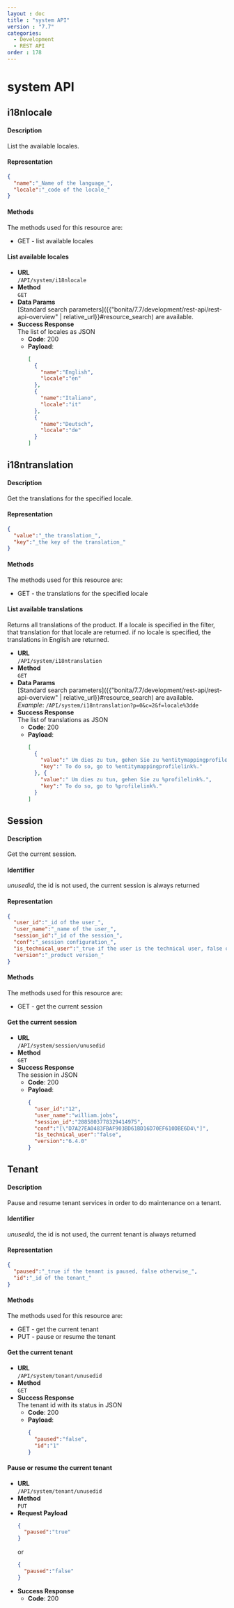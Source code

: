 ```yaml
---
layout : doc
title : "system API"
version : "7.7"
categories:
  - Development
  - REST API
order : 178
---
```

# system API

## i18nlocale

#### Description

List the available locales.

#### Representation
```json
{
  "name":"_Name of the language_",
  "locale":"_code of the locale_"
}
```

#### Methods

The methods used for this resource are:

* GET - list available locales

#### List available locales

* **URL**  
  `/API/system/i18nlocale`  
* **Method**  
  `GET`
* **Data Params**  
  [Standard search parameters]({{"bonita/7.7/development/rest-api/rest-api-overview" | relative_url}}#resource_search) are available.  
* **Success Response**  
  The list of locales as JSON
  * **Code**: 200
  * **Payload**:  
    ```json
    [
      {
        "name":"English",
        "locale":"en"
      },
      {
        "name":"Italiano",
        "locale":"it"
      },
      {
        "name":"Deutsch",
        "locale":"de"
      }
    ]
    ```

## i18ntranslation

#### Description

Get the translations for the specified locale.

#### Representation

```json
{
  "value":"_the translation_",
  "key":"_the key of the translation_"
}
```

#### Methods

The methods used for this resource are:

* GET - the translations for the specified locale

#### List available translations

Returns all translations of the product. If a locale is specified in the filter, that translation for that locale are returned. if no locale is specified, the translations in English are returned.

* **URL**  
  `/API/system/i18ntranslation`  
* **Method**  
  `GET`
* **Data Params**  
  [Standard search parameters]({{"bonita/7.7/development/rest-api/rest-api-overview" | relative_url}}#resource_search) are available.  
  _Example_: `/API/system/i18ntranslation?p=0&c=2&f=locale%3dde` 
* **Success Response**  
  The list of translations as JSON
  * **Code**: 200
  * **Payload**:  
    ```json
    [
      {
        "value":" Um dies zu tun, gehen Sie zu %entitymappingprofilelink%.",
        "key":" To do so, go to %entitymappingprofilelink%."
      }, {
        "value":" Um dies zu tun, gehen Sie zu %profilelink%.",
        "key":" To do so, go to %profilelink%."
      }
    ]
    ```

## Session

#### Description

Get the current session.

#### Identifier

_unusedid_, the id is not used, the current session is always returned

#### Representation

```json
{
  "user_id":"_id of the user_",
  "user_name":"_name of the user_",
  "session_id":"_id of the session_",
  "conf":"_session configuration_",
  "is_technical_user":"_true if the user is the technical user, false otherwise_",
  "version":"_product version_"
}
```

#### Methods

The methods used for this resource are:

* GET - get the current session

#### Get the current session

* **URL**  
  `/API/system/session/unusedid`  
* **Method**  
  `GET`
* **Success Response**  
  The session in JSON
  * **Code**: 200
  * **Payload**:  
    ```json
    {
      "user_id":"12",
      "user_name":"william.jobs",
      "session_id":"2885803778329414975",
      "conf":"[\"D7A27EA0483FBAF903BD61BD16D70EF610DBE6D4\"]",
      "is_technical_user":"false",
      "version":"6.4.0"
    }
    ```

## Tenant

#### Description

Pause and resume tenant services in order to do maintenance on a tenant.

#### Identifier

_unusedid_, the id is not used, the current tenant is always returned

#### Representation
```json
{
  "paused":"_true if the tenant is paused, false otherwise_",
  "id":"_id of the tenant_"
}
```

#### Methods

The methods used for this resource are:

* GET - get the current tenant
* PUT - pause or resume the tenant

#### Get the current tenant
* **URL**  
  `/API/system/tenant/unusedid`  
* **Method**  
  `GET`
* **Success Response**  
  The tenant id with its status in JSON
  * **Code**: 200
  * **Payload**:  
    ```json
    {
      "paused":"false",
      "id":"1"
    }
    ```

#### Pause or resume the current tenant

* **URL**  
  `/API/system/tenant/unusedid`  
* **Method**  
  `PUT`
* **Request Payload**  
  ```json
  {
    "paused":"true"
  }
  ```
  or
  ```json
  {
    "paused":"false"
  }
  ```
* **Success Response**  
  * **Code**: 200 

